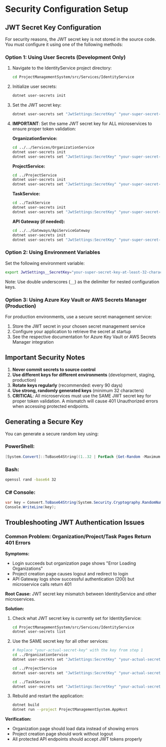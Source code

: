 # Security Configuration Setup

## JWT Secret Key Configuration

For security reasons, the JWT secret key is not stored in the source code. You must configure it using one of the following methods:

### Option 1: Using User Secrets (Development Only)

1. Navigate to the IdentityService project directory:
   ```bash
   cd ProjectManagementSystem/src/Services/IdentityService
   ```

2. Initialize user secrets:
   ```bash
   dotnet user-secrets init
   ```

3. Set the JWT secret key:
   ```bash
   dotnet user-secrets set "JwtSettings:SecretKey" "your-super-secret-key-at-least-32-characters-long"
   ```

4. **IMPORTANT**: Set the same JWT secret key for ALL microservices to ensure proper token validation:

   **OrganizationService:**
   ```bash
   cd ../../Services/OrganizationService
   dotnet user-secrets init
   dotnet user-secrets set "JwtSettings:SecretKey" "your-super-secret-key-at-least-32-characters-long"
   ```

   **ProjectService:**
   ```bash
   cd ../ProjectService
   dotnet user-secrets init
   dotnet user-secrets set "JwtSettings:SecretKey" "your-super-secret-key-at-least-32-characters-long"
   ```

   **TaskService:**
   ```bash
   cd ../TaskService
   dotnet user-secrets init
   dotnet user-secrets set "JwtSettings:SecretKey" "your-super-secret-key-at-least-32-characters-long"
   ```

   **API Gateway (if needed):**
   ```bash
   cd ../../Gateways/ApiServiceGateway
   dotnet user-secrets init
   dotnet user-secrets set "JwtSettings:SecretKey" "your-super-secret-key-at-least-32-characters-long"
   ```

### Option 2: Using Environment Variables

Set the following environment variable:
```bash
export JwtSettings__SecretKey="your-super-secret-key-at-least-32-characters-long"
```

Note: Use double underscores (`__`) as the delimiter for nested configuration keys.

### Option 3: Using Azure Key Vault or AWS Secrets Manager (Production)

For production environments, use a secure secret management service:

1. Store the JWT secret in your chosen secret management service
2. Configure your application to retrieve the secret at startup
3. See the respective documentation for Azure Key Vault or AWS Secrets Manager integration

## Important Security Notes

1. **Never commit secrets to source control**
2. **Use different keys for different environments** (development, staging, production)
3. **Rotate keys regularly** (recommended: every 90 days)
4. **Use strong, randomly generated keys** (minimum 32 characters)
5. **CRITICAL**: All microservices must use the SAME JWT secret key for proper token validation. A mismatch will cause 401 Unauthorized errors when accessing protected endpoints.

## Generating a Secure Key

You can generate a secure random key using:

### PowerShell:
```powershell
[System.Convert]::ToBase64String((1..32 | ForEach {Get-Random -Maximum 256}))
```

### Bash:
```bash
openssl rand -base64 32
```

### C# Console:
```csharp
var key = Convert.ToBase64String(System.Security.Cryptography.RandomNumberGenerator.GetBytes(32));
Console.WriteLine(key);
```

## Troubleshooting JWT Authentication Issues

### Common Problem: Organization/Project/Task Pages Return 401 Errors

**Symptoms:**
- Login succeeds but organization page shows "Error Loading Organizations"
- Project creation page causes logout and redirect to login
- API Gateway logs show successful authentication (200) but microservice calls return 401

**Root Cause:**
JWT secret key mismatch between IdentityService and other microservices.

**Solution:**
1. Check what JWT secret key is currently set for IdentityService:
   ```bash
   cd ProjectManagementSystem/src/Services/IdentityService
   dotnet user-secrets list
   ```

2. Use the SAME secret key for all other services:
   ```bash
   # Replace "your-actual-secret-key" with the key from step 1
   cd ../OrganizationService
   dotnet user-secrets set "JwtSettings:SecretKey" "your-actual-secret-key"
   
   cd ../ProjectService  
   dotnet user-secrets set "JwtSettings:SecretKey" "your-actual-secret-key"
   
   cd ../TaskService
   dotnet user-secrets set "JwtSettings:SecretKey" "your-actual-secret-key"
   ```

3. Rebuild and restart the application:
   ```bash
   dotnet build
   dotnet run --project ProjectManagementSystem.AppHost
   ```

**Verification:**
- Organization page should load data instead of showing errors
- Project creation page should work without logout
- All protected API endpoints should accept JWT tokens properly